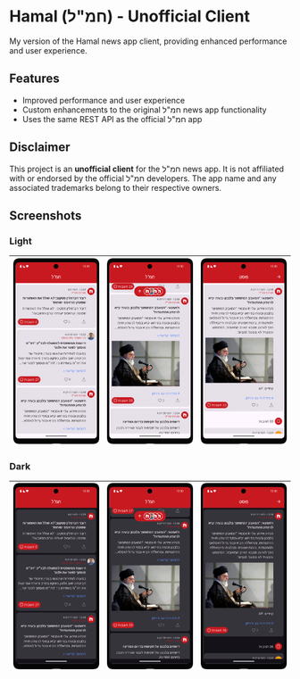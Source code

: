 # Hamal (חמ"ל) - Unofficial Client

My version of the Hamal news app client, providing enhanced performance and user experience.

## Features

- Improved performance and user experience
- Custom enhancements to the original חמ"ל news app functionality
- Uses the same REST API as the official חמ"ל app

## Disclaimer

This project is an **unofficial client** for the חמ"ל news app. It is not affiliated with or endorsed by the official חמ"ל developers. The app name and any associated trademarks belong to their respective owners.

## Screenshots
### Light
| ![Home Page](readme/home.png) | ![Home Page Scrolled](readme/home_scroll.png) | ![Post Page](readme/post.png) |
|-------------------------------|-----------------------------------------------|-------------------------------|

### Dark
| ![Home Page Dark](readme/home_dark.png) | ![Home Page Scrolled Dark](readme/home_scroll_dark.png) | ![Post Page Dark](readme/post_dark.png) |
|-----------------------------------------|---------------------------------------------------------|-----------------------------------------|
